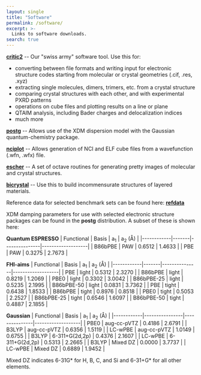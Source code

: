 ```yaml
---
layout: single
title: "Software"
permalink: /software/
excerpt: >-
  Links to software downloads.
search: true
---
```


[**critic2**](https://aoterodelaroza.github.io/critic2/) -- Our "swiss army" software tool. Use this for:
* converting between file formats and writing input for electronic structure codes starting from molecular or crystal geometries (.cif, .res, .xyz)
* extracting single molecules, dimers, trimers, etc. from a crystal structure
* comparing crystal structures with each other, and with experimental PXRD patterns
* operations on cube files and plotting results on a line or plane
* QTAIM analysis, including Bader charges and delocalization indices
* much more


[**postg**](https://github.com/aoterodelaroza/postg) -- Allows use of the XDM dispersion model with the Gaussian quantum-chemistry package.


[**nciplot**](https://github.com/aoterodelaroza/nciplot) -- Allows generation of NCI and ELF cube files from a wavefunction (.wfn, .wfx) file.


[**escher**](https://github.com/aoterodelaroza/escher) -- A set of octave routines for generating pretty images of molecular and crystal structures.


[**bicrystal**](https://tilaskabengele.github.io/BiCrystal/) -- Use this to build incommensurate structures of layered materials.


Reference data for selected benchmark sets can be found here: [**refdata**](https://aoterodelaroza.github.io/refdata/)


XDM damping parameters for use with selected electronic structure packages can be found in the **postg** distribution. A subset of these is shown here:

**Quantum ESPRESSO**
| Functional | Basis | a<sub>1</sub> | a<sub>2</sub> (Å) |
|------------|-------|---------------|-------------------|
| B86bPBE    |  PAW  |    0.6512     |      1.4633       |
| PBE        |  PAW  |    0.3275     |      2.7673       |


**FHI-aims**
| Functional | Basis | a<sub>1</sub> | a<sub>2</sub> (Å) |
|------------|-------|---------------|-------------------|
| PBE        | light |     0.5312    |      2.3270       |
| B86bPBE    | light |     0.8219    |      1.2069       |
| PBE0       | light |     0.3302    |      3.0042       |
| B86bPBE-25 | light |     0.5235    |      2.1995       |
| B86bPBE-50 | light |     0.0831    |      3.7362       | 
| PBE        | tight |     0.6438    |      1.8533       |
| B86bPBE    | tight |     0.8976    |      0.8518       |
| PBE0       | tight |     0.5053    |      2.2527       |
| B86bPBE-25 | tight |     0.6546    |      1.6097       |
| B86bPBE-50 | tight |     0.4887    |      2.1855       |


**Gaussian**
| Functional |     Basis      | a<sub>1</sub> | a<sub>2</sub> (Å) |
|------------|----------------|---------------|-------------------|
| PBE0       |  aug-cc-pVTZ   |     0.4186    |      2.6791       |
| B3LYP      |  aug-cc-pVTZ   |     0.6356    |      1.5119       |
| LC-wPBE    |  aug-cc-pVTZ   |     1.0149    |      0.6755       |
| B3LYP      | 6-311+G(2d,2p) |     0.4376    |      2.1607       |
| LC-wPBE    | 6-311+G(2d,2p) |     0.5313    |      2.2665       |
| B3LYP      |    Mixed DZ    |     0.0000    |      3.7737       |
| LC-wPBE    |    Mixed DZ    |     0.6889    |      1.9452       |

Mixed DZ indicates 6-31G* for H, B, C, and Si and 6-31+G* for all other elements.


